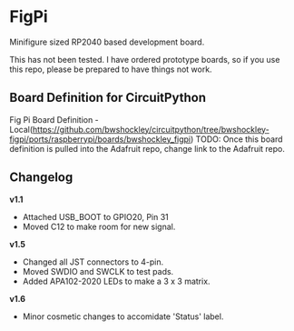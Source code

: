 # FigPi
Minifigure sized RP2040 based development board.

This has not been tested.  I have ordered prototype boards, so if you use this repo, please be prepared to have things not work.

## Board Definition for CircuitPython
Fig Pi Board Definition - Local(https://github.com/bwshockley/circuitpython/tree/bwshockley-figpi/ports/raspberrypi/boards/bwshockley_figpi)
TODO: Once this board definition is pulled into the Adafruit repo, change link to the Adafruit repo.

## Changelog
**v1.1**
* Attached USB_BOOT to GPIO20, Pin 31
* Moved C12 to make room for new signal.

**v1.5**
* Changed all JST connectors to 4-pin.
* Moved SWDIO and SWCLK to test pads.
* Added APA102-2020 LEDs to make a 3 x 3 matrix.

**v1.6**
* Minor cosmetic changes to accomidate 'Status' label.
